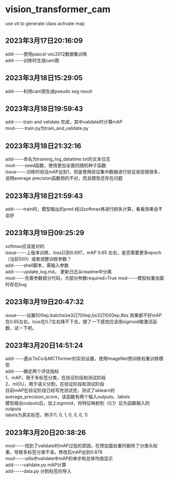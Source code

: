 # vision_transformer_cam
use vit to generate class activate map
## 2023年3月17日20:16:09 
add-----使用pascal voc2012数据集训练\
add-----训练时生成cam图
## 2023年3月18日15:29:05
add-----利用cam图生成pseudo seg result
## 2023年3月18日19:59:43
add-----train and validate 完成，其中validate时计算mAP\
mod-----train.py为train_and_validate.py
## 2023年3月18日21:32:16
add-----命名为training_log_datatime.txt的文本日志\
mod-----seed函数，使用更加全面的随机种子函数\
issue-----训练时验证mAP达到1，但是使用验证集中数据进行验证发现错很多，说明average precision函数用的不对，而且模型还存在问题
## 2023年3月18日21:59:43
add-----train时，模型输出的pred 经过softmax再进行损失计算，看看效果会不会好
## 2023年3月19日09:25:29
softmax应该是对的\
issue-----上版本训练，loss只到0.697，mAP 0.65 左右，是否需要更多epoch（当前500）或者调整训练参数？\
add-----shell脚本，需输入参数\
add-----update_log.md， 更新日志从readme中分离\
mod-----完善参数部分代码，大部分参数required=True
mod-----模型权重加载时存在bug
## 2023年3月19日20:47:32
issue-----设置500ep,batchsize32|700ep,bs32|1000ep,8bs 效果都不好mAP在0.65左右，loss在0.7左右降不下去，搜了一下感觉应该用sigmoid做激活函数，试一下吧。
## 2023年3月20日14:51:24
add-----遵从ToCo与MCTformer的实验设置，使用ImageNet预训练权重训练模型\
add-----确定两个评估指标\
1、mAP，用于多标签分类，在验证阶段和测试阶段\
2、mIOU，用于语义分割，在验证阶段和测试阶段\
目前mAP在验证阶段已经写完测试完，测试了sklearn的average_precision_score，该函数有两个输入outputs、labels\
模型输出outputs后，加上sigmoid，将特征映射到（0,1）后为函数输入的outputs\
labels为真实标签，例子(1, 0, 1, 0, 0, 0, 1)
## 2023年3月20日20:38:26
mod-----找到了validate时mAP过低的原因，在预加载权重时删除了分类头权重，导致多标签分类不准，修改后mAP达到0.876\
mod-----utils中validate中mAP的单步和总体均值显示\
add-----validate.py mAP计算\
add-----data.py 分割标签的导入